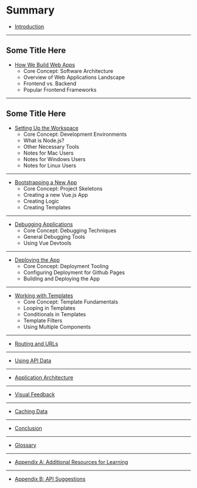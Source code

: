 # Summary

* [Introduction](README.md)

----

## Some Title Here

* [How We Build Web Apps](todo.md)
    * Core Concept: Software Architecture
    * Overview of Web Applications Landscape
    * Frontend vs. Backend
    * Popular Frontend Frameworks
----

## Some Title Here

* [Setting Up the Workspace](todo.md)
    * Core Concept: Development Environments
    * What is Node.js?
    * Other Necessary Tools
    * Notes for Mac Users
    * Notes for Windows Users
    * Notes for Linux Users
----

* [Bootstrapping a New App](todo.md)
    * Core Concept: Project Skeletons
    * Creating a new Vue.js App
    * Creating Logic
    * Creating Templates
----

* [Debugging Applications](todo.md)
    * Core Concept: Debugging Techniques
    * General Debugging Tools
    * Using Vue Devtools
----

* [Deploying the App](todo.md)
    * Core Concept: Deployment Tooling
    * Configuring Deployment for Github Pages
    * Building and Deploying the App
----

* [Working with Templates](todo.md)
    * Core Concept: Template Fundamentals
    * Looping in Templates
    * Conditionals in Templates
    * Template Filters
    * Using Multiple Components
----

* [Routing and URLs](todo.md)
----

* [Using API Data](todo.md)
----

* [Application Architecture](todo.md)
----

* [Visual Feedback](todo.md)
----

* [Caching Data](todo.md)
----

* [Conclusion](todo.md)
----

* [Glossary](GLOSSARY.md)
----

* [Appendix A: Additional Resources for Learning](todo.md)
----

* [Appendix B: API Suggestions](todo.md)


